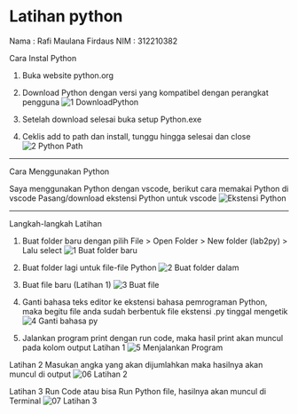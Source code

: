 # Latihan python
Nama : Rafi Maulana Firdaus
NIM : 312210382

Cara Instal Python
1. Buka website python.org
2. Download Python dengan versi yang kompatibel dengan perangkat pengguna
![1  DownloadPython](https://user-images.githubusercontent.com/115614668/197853252-55f30e2a-7c1b-45a1-8241-2948ffb8d166.png)

3. Setelah download selesai buka setup Python.exe
4. Ceklis add to path dan install, tunggu hingga selesai dan close
![2  Python Path](https://user-images.githubusercontent.com/115614668/197853432-98a6f59a-0b2c-48ac-afe4-f4d699df9eb3.png)


-----------------------------------------------------------------------------------

Cara Menggunakan Python

Saya menggunakan Python dengan vscode, berikut cara memakai Python di vscode
Pasang/download ekstensi Python untuk vscode
![Ekstensi Python](https://user-images.githubusercontent.com/115614668/197859659-75be0edf-7cea-430c-9636-0194dd13a46f.png)

-----------------------------------------------------------------------------------

Langkah-langkah Latihan
1. Buat folder baru dengan pilih File > Open Folder > New folder (lab2py) > Lalu select
![1  Buat folder baru](https://user-images.githubusercontent.com/115614668/197859543-db84da5c-cb38-4b9f-bb20-2dd68fa9a87f.png)

2. Buat folder lagi untuk file-file Python
![2  Buat folder dalam](https://user-images.githubusercontent.com/115614668/197859577-3ae81a2b-95a7-44d3-a27d-a5c63f430759.png)

3. Buat file baru (Latihan 1)
![3  Buat file](https://user-images.githubusercontent.com/115614668/197859596-6dccb7e6-3456-44ca-8301-bb763a91a587.png)

4. Ganti bahasa teks editor ke ekstensi bahasa pemrograman Python, maka begitu file anda sudah berbentuk file ekstensi .py tinggal mengetik
![4  Ganti bahasa py](https://user-images.githubusercontent.com/115614668/197859613-3aa7603d-2d12-47e3-bbfc-8ef99ed91c29.png)

5. Jalankan program print dengan run code, maka hasil print akan muncul pada kolom output
Latihan 1
![5  Menjalankan Program](https://user-images.githubusercontent.com/115614668/197859639-2550dae8-28e7-49bd-a7f7-8e4e216a490d.png)

Latihan 2
Masukan angka yang akan dijumlahkan maka hasilnya akan muncul di output
![06  Latihan 2](https://user-images.githubusercontent.com/115614668/197916104-18cffe32-69bf-49e4-a0fc-f946ac9ee010.png)

Latihan 3
Run Code atau bisa Run Python file, hasilnya akan muncul di Terminal
![07  Latihan 3](https://user-images.githubusercontent.com/115614668/197917519-258f7f79-3d8f-4d6b-82c6-5f5091787dd9.png)
